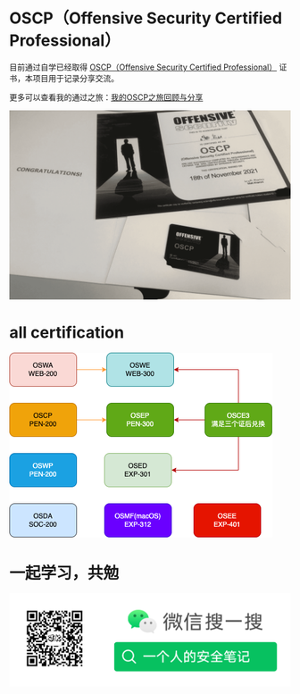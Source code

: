 # OSCP（Offensive Security Certified Professional）

目前通过自学已经取得 [OSCP（Offensive Security Certified Professional）](https://www.credly.com/badges/0fe363a0-af32-4976-a098-a55b92fc3563/public_url) 证书，本项目用于记录分享交流。

更多可以查看我的通过之旅：[我的OSCP之旅回顾与分享](https://www.jgeek.cn/article/90.html)

![0x584a-oscp](./0x584a-oscp-1.png)

# all certification

![All certification](./OffSec_Services.drawio.png)

# 一起学习，共勉

![一个人的安全笔记](./mp.png)
